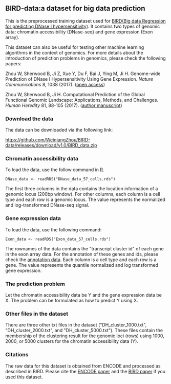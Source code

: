## BIRD-data:a dataset for big data prediction

This is the preprocessed training dataset used for [BIRD(Big data Regression for predicting DNase I hypersensitivity)](https://github.com/WeiqiangZhou/BIRD). It contains two types of genomic data: chromatin accessibility (DNase-seq) and gene expression (Exon array).

This dataset can also be useful for testing other machine learning algorithms in the context of genomics. For more details about the introduction of prediction problems in genomics, please check the following papers:

Zhou W, Sherwood B, Ji Z, Xue Y, Du F, Bai J, Ying M, Ji H. Genome-wide Prediction of DNase I Hypersensitivity Using Gene Expression. _Nature Communications_ 8, 1038 (2017). ([open access](https://www.nature.com/articles/s41467-017-01188-x))

Zhou W, Sherwood B, Ji H. Computational Prediction of the Global Functional Genomic Landscape: Applications, Methods, and Challenges. _Human Heredity_ 81, 88-105 (2017). ([author manuscript](https://www.ncbi.nlm.nih.gov/pmc/articles/PMC5599299/pdf/nihms904916.pdf))

### Download the data
The data can be downloaded via the following link:

https://github.com/WeiqiangZhou/BIRD-data/releases/download/v1.0/BIRD_data.zip

### Chromatin accessibility data
To load the data, use the follow command in [R](https://www.r-project.org).
```
DNase_data <- readRDS("DNase_data_57_cells.rds")
```
The first three columns in the data contains the location information of a genomic locus (200bp window). For other columns, each column is a cell type and each row is a genomic locus. The value represents the normalized and log-transformed DNase-seq signal.

### Gene expression data
To load the data, use the following command:
```
Exon_data <- readRDS("Exon_data_57_cells.rds")
```
The rownames of the data contains the "transcript cluster id" of each gene in the exon array data. For the annotation of these genes and ids, please check the [annotation data](http://www.affymetrix.com/Auth/analysis/downloads/na33/wtexon/HuEx-1_0-st-v2.na33.1.hg19.probeset.csv.zip). Each column is a cell type and each row is a gene. The value represents the quantile normalized and log transformed gene expression.

### The prediction problem
Let the chromatin accessibility data be Y and the gene expression data be X. The problem can be formulated as how to predict Y using X.

### Other files in the dataset
There are three other txt files in the dataset ("DH_cluster_1000.txt", "DH_cluster_2000.txt", and "DH_cluster_5000.txt"). These files contain the membership of the clustering result for the genomic loci (rows) using 1000, 2000, or 5000 clusters for the chromatin accessibility data (Y). 

### Citations
The raw data for this dataset is obtained from ENCODE and processed as described in BIRD. Please cite the [ENCODE paper](https://www.nature.com/articles/nature11247) and the [BIRD paper](https://www.nature.com/articles/s41467-017-01188-x) if you used this dataset.





